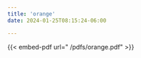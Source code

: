 ```yaml
---
title: 'orange'
date: 2024-01-25T08:15:24-06:00

---
```




{{< embed-pdf url=" /pdfs/orange.pdf" >}}
